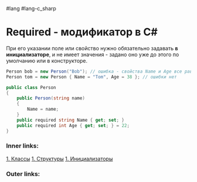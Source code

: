 #lang #lang-c_sharp   

# Required - модификатор в C#

При его указании поле или свойство нужно обязательно задавать **в инициализаторе**, и не имеет значения - задано оно уже до этого по умолчанию или в конструкторе.

```csharp
Person bob = new Person("Bob"); // ошибка - свойства Name и Age все равно надо установить в инициализаторе
Person tom = new Person { Name = "Tom", Age = 38 }; // ошибки нет

public class Person
{
    public Person(string name)
    {
        Name = name;
    }
    public required string Name { get; set; }
    public required int Age { get; set; } = 22;
}
```

### Inner links:
[1. Классы](1.%20Languages/C-sharp/0.%20Введение/2.%20Классы%20и%20структуры/1.%20Классы.md)
[1. Структуры](1.%20Languages/C-sharp/0.%20Введение/2.%20Классы%20и%20структуры/1.%20Структуры.md)
[1. Инициализаторы](1.%20Languages/C-sharp/0.%20Введение/2.%20Классовые%20механизмы/1.%20Инициализаторы.md)

### Outer links: